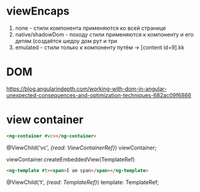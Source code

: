 
# viewEncaps
1) none - стили компонента применяются ко всей странице
2) native/shadowDom - походу стили применяются к компоненту и его детям (создаётся шедоу дом рут и три
3) emulated - стили только к компоненту путём -> [content id=9].kk

# DOM
https://blog.angularindepth.com/working-with-dom-in-angular-unexpected-consequences-and-optimization-techniques-682ac09f6866

# view container
```html
<ng-container #vc></ng-container>
```

@ViewChild('vc', *{read: ViewContainerRef}*) viewContainer;

viewContainer.createEmbeddedView(TemplateRef)

```html
<ng-template #t><span>I am span</span></ng-template>
```
@ViewChild('t', *{read: TemplateRef}*) template: TemplateRef;
